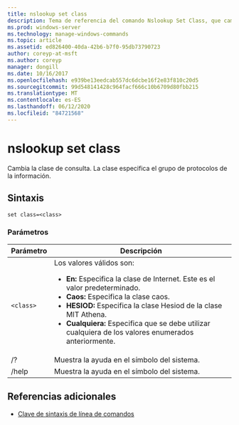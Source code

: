 ```yaml
---
title: nslookup set class
description: Tema de referencia del comando Nslookup Set Class, que cambia la clase de consulta.
ms.prod: windows-server
ms.technology: manage-windows-commands
ms.topic: article
ms.assetid: ed826400-40da-42b6-b7f0-95db73790723
author: coreyp-at-msft
ms.author: coreyp
manager: dongill
ms.date: 10/16/2017
ms.openlocfilehash: e939be13eedcab557dc6dcbe16f2e83f810c20d5
ms.sourcegitcommit: 99d548141428c964facf666c10b6709d80fbb215
ms.translationtype: MT
ms.contentlocale: es-ES
ms.lasthandoff: 06/12/2020
ms.locfileid: "84721568"
---
```

# <a name="nslookup-set-class"></a>nslookup set class

Cambia la clase de consulta. La clase especifica el grupo de protocolos de la información.

## <a name="syntax"></a>Sintaxis

```
set class=<class>
```

### <a name="parameters"></a>Parámetros

| Parámetro | Descripción |
| --------- | ----------- |
| `<class>` | Los valores válidos son:<ul><li>**En:** Especifica la clase de Internet. Este es el valor predeterminado.</li><li>**Caos:** Especifica la clase caos.</li><li>**HESIOD:** Especifica la clase Hesiod de la clase MIT Athena.</li><li>**Cualquiera:** Especifica que se debe utilizar cualquiera de los valores enumerados anteriormente.</li></ul> |
| /? | Muestra la ayuda en el símbolo del sistema. |
| /help | Muestra la ayuda en el símbolo del sistema. |

## <a name="additional-references"></a>Referencias adicionales

- [Clave de sintaxis de línea de comandos](command-line-syntax-key.md)
